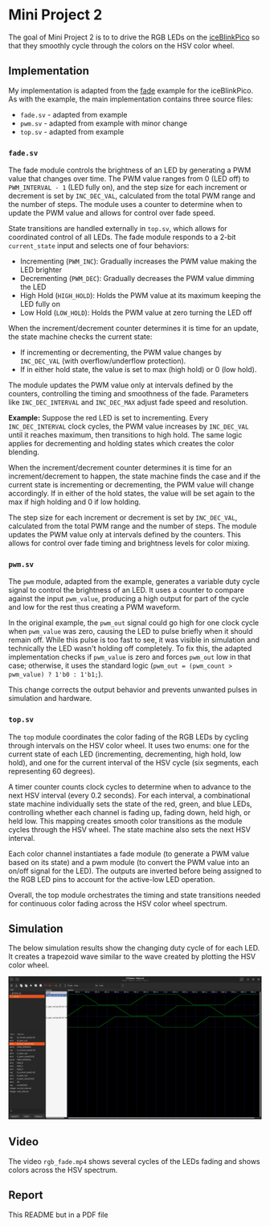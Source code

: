# Mini Project 2
The goal of Mini Project 2 is to to drive the RGB LEDs on the [iceBlinkPico](https://github.com/bminch/iceBlinkPico/) so that they smoothly cycle through the colors on the HSV color wheel.

## Implementation
My implementation is adapted from the [fade](https://github.com/bminch/iceBlinkPico/tree/main/examples/fade) example for the iceBlinkPico. As with the example, the main implementation contains three source files:
- `fade.sv` - adapted from example
- `pwm.sv` - adapted from example with minor change
- `top.sv` - adapted from example

### `fade.sv`

The fade module controls the brightness of an LED by generating a PWM value that changes over time. The PWM value ranges from 0 (LED off) to `PWM_INTERVAL - 1` (LED fully on), and the step size for each increment or decrement is set by `INC_DEC_VAL`, calculated from the total PWM range and the number of steps. The module uses a counter to determine when to update the PWM value and allows for control over fade speed.

State transitions are handled externally in `top.sv`, which allows for coordinated control of all LEDs. The fade module responds to a 2-bit `current_state` input and selects one of four behaviors:

- Incrementing (`PWM_INC`): Gradually increases the PWM value making the LED brighter
- Decrementing (`PWM_DEC`): Gradually decreases the PWM value dimming the LED
- High Hold (`HIGH_HOLD`): Holds the PWM value at its maximum keeping the LED fully on
- Low Hold (`LOW_HOLD`): Holds the PWM value at zero turning the LED off

When the increment/decrement counter determines it is time for an update, the state machine checks the current state:
- If incrementing or decrementing, the PWM value changes by `INC_DEC_VAL` (with overflow/underflow protection).
- If in either hold state, the value is set to max (high hold) or 0 (low hold).

The module updates the PWM value only at intervals defined by the counters, controlling the timing and smoothness of the fade. Parameters like `INC_DEC_INTERVAL` and `INC_DEC_MAX` adjust fade speed and resolution.

**Example:**
Suppose the red LED is set to incrementing. Every `INC_DEC_INTERVAL` clock cycles, the PWM value increases by `INC_DEC_VAL` until it reaches maximum, then transitions to high hold. The same logic applies for decrementing and holding states which creates the color blending.

When the increment/decrement counter determines it is time for an increment/decrement to happen, the state machine finds the case and if the current state is incrementing or decrementing, the PWM value will change accordingly. If in either of the hold states, the value will be set again to the max if high holding and 0 if low holding.

The step size for each increment or decrement is set by `INC_DEC_VAL`, calculated from the total PWM range and the number of steps. The module updates the PWM value only at intervals defined by the counters. This allows for control over fade timing and brightness levels for color mixing.

### `pwm.sv`

The `pwm` module, adapted from the example, generates a variable duty cycle signal to control the brightness of an LED. It uses a counter to compare against the input `pwm_value`, producing a high output for part of the cycle and low for the rest thus creating a PWM waveform. 

In the original example, the `pwm_out` signal could go high for one clock cycle when `pwm_value` was zero, causing the LED to pulse briefly when it should remain off. While this pulse is too fast to see, it was visible in simulation and technically the LED wasn't holding off completely. To fix this, the adapted implementation checks if `pwm_value` is zero and forces `pwm_out` low in that case; otherwise, it uses the standard logic (`pwm_out = (pwm_count > pwm_value) ? 1'b0 : 1'b1;`).

This change corrects the output behavior and prevents unwanted pulses in simulation and hardware.

### `top.sv`
The `top` module coordinates the color fading of the RGB LEDs by cycling through intervals on the HSV color wheel. It uses two enums: one for the current state of each LED (incrementing, decrementing, high hold, low hold), and one for the current interval of the HSV cycle (six segments, each representing 60 degrees).

A timer counter counts clock cycles to determine when to advance to the next HSV interval (every 0.2 seconds). For each interval, a combinational state machine individually sets the state of the red, green, and blue LEDs, controlling whether each channel is fading up, fading down, held high, or held low. This mapping creates smooth color transitions as the module cycles through the HSV wheel. The state machine also sets the next HSV interval.

Each color channel instantiates a fade module (to generate a PWM value based on its state) and a pwm module (to convert the PWM value into an on/off signal for the LED). The outputs are inverted before being assigned to the RGB LED pins to account for the active-low LED operation.

Overall, the top module orchestrates the timing and state transitions needed for continuous color fading across the HSV color wheel spectrum.

## Simulation
The below simulation results show the changing duty cycle of for each LED. It creates a trapezoid wave similar to the wave created by plotting the HSV color wheel.

![simulation result](top_sim.png)

## Video
The video `rgb_fade.mp4` shows several cycles of the LEDs fading and shows colors across the HSV spectrum.

## Report
This README but in a PDF file
